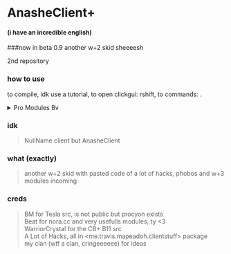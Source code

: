 # AnasheClient+ 
#### (i have an incredible english)
###now in beta 0.9
another w+2 skid sheeeesh

2nd repository 

### how to use

to compile, idk use a tutorial, to open clickgui: rshift, to commands: . <br>


<details>
  <summary>Pro Modules Bv</summary> <br>
  Instant Burrow<br>
  hollow ca<br>
  NewHoleFill, includes Skull mode<br>
  AutoSelfBlock, mode: Webs and Skull <br>
  PvPInfo, announce some events like epearls or obtaining weakness effect <br><br>
</details>

### idk
> NullName client but AnasheClient

### what (exactly)
> another w+2 skid with pasted code of a lot of hacks, phobos and w+3 modules incoming
### creds
> BM for Tesla src, is not public but procyon exists <br>
> Beat for nora.cc and very usefulls modules, ty <3 <br>
> WarriorCrystal for the CB+ B11 src <br>
> A Lot of Hacks, all in <me.travis.mapeadoh.clientstuff> package<br>
> my clan (wtf a clan, cringeeeeee) for ideas <br>

